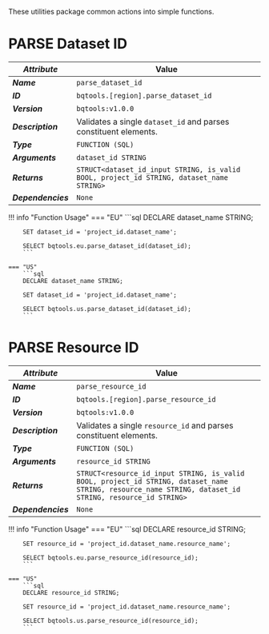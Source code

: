 These utilities package common actions into simple functions.

# **PARSE Dataset ID**
_**Attribute**_ | Value
--- | ---
_**Name**_ | `parse_dataset_id`
_**ID**_ | `bqtools.[region].parse_dataset_id`
_**Version**_ | `bqtools:v1.0.0`
_**Description**_ | Validates a single `dataset_id` and parses constituent elements.
_**Type**_ | `FUNCTION (SQL)`
_**Arguments**_ | `dataset_id STRING`
_**Returns**_ | `STRUCT<dataset_id_input STRING, is_valid BOOL, project_id STRING, dataset_name STRING>`
_**Dependencies**_ | `None`

!!! info "Function Usage" 
    === "EU"
        ```sql
        DECLARE dataset_name STRING;

        SET dataset_id = 'project_id.dataset_name';

        SELECT bqtools.eu.parse_dataset_id(dataset_id);
        ```
    
    === "US"
        ```sql
        DECLARE dataset_name STRING;

        SET dataset_id = 'project_id.dataset_name';

        SELECT bqtools.us.parse_dataset_id(dataset_id);
        ```

# **PARSE Resource ID**
_**Attribute**_ | Value
--- | ---
_**Name**_ | `parse_resource_id`
_**ID**_ | `bqtools.[region].parse_resource_id`
_**Version**_ | `bqtools:v1.0.0`
_**Description**_ | Validates a single `resource_id` and parses constituent elements.
_**Type**_ | `FUNCTION (SQL)`
_**Arguments**_ | `resource_id STRING`
_**Returns**_ | `STRUCT<resource_id_input STRING, is_valid BOOL, project_id STRING, dataset_name STRING, resource_name STRING, dataset_id STRING, resource_id STRING>`
_**Dependencies**_ | `None`

!!! info "Function Usage" 
    === "EU"
        ```sql
        DECLARE resource_id STRING;

        SET resource_id = 'project_id.dataset_name.resource_name';

        SELECT bqtools.eu.parse_resource_id(resource_id);
        ```
    
    === "US"
        ```sql
        DECLARE resource_id STRING;

        SET resource_id = 'project_id.dataset_name.resource_name';

        SELECT bqtools.us.parse_resource_id(resource_id);
        ```